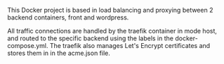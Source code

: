 This Docker project is based in load balancing and proxying between 2 backend containers, front and wordpress.

All traffic connections are handled by the traefik container in mode host, and routed to the specific backend using the labels in the docker-compose.yml.
The traefik also manages Let's Encrypt certificates and stores them in in the acme.json file.
